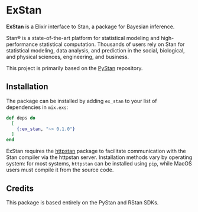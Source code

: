 # ExStan

**ExStan** is a Elixir interface to Stan, a package for Bayesian inference.

Stan® is a state-of-the-art platform for statistical modeling and
high-performance statistical computation. Thousands of users rely on Stan for
statistical modeling, data analysis, and prediction in the social, biological,
and physical sciences, engineering, and business.

This project is primarily based on the [PyStan](https://github.com/stan-dev/pystan) repository.

## Installation

The package can be installed by adding `ex_stan` to your list of dependencies in `mix.exs`:

```elixir
def deps do
  [
    {:ex_stan, "~> 0.1.0"}
  ]
end
```

ExStan requires the [httpstan](https://github.com/stan-dev/httpstan/) package to facilitate communication with the Stan compiler via the httpstan server. Installation methods vary by operating system: for most systems, `httpstan` can be installed using `pip`, while MacOS users must compile it from the source code.


## Credits

This package is based entirely on the PyStan and RStan SDKs.
